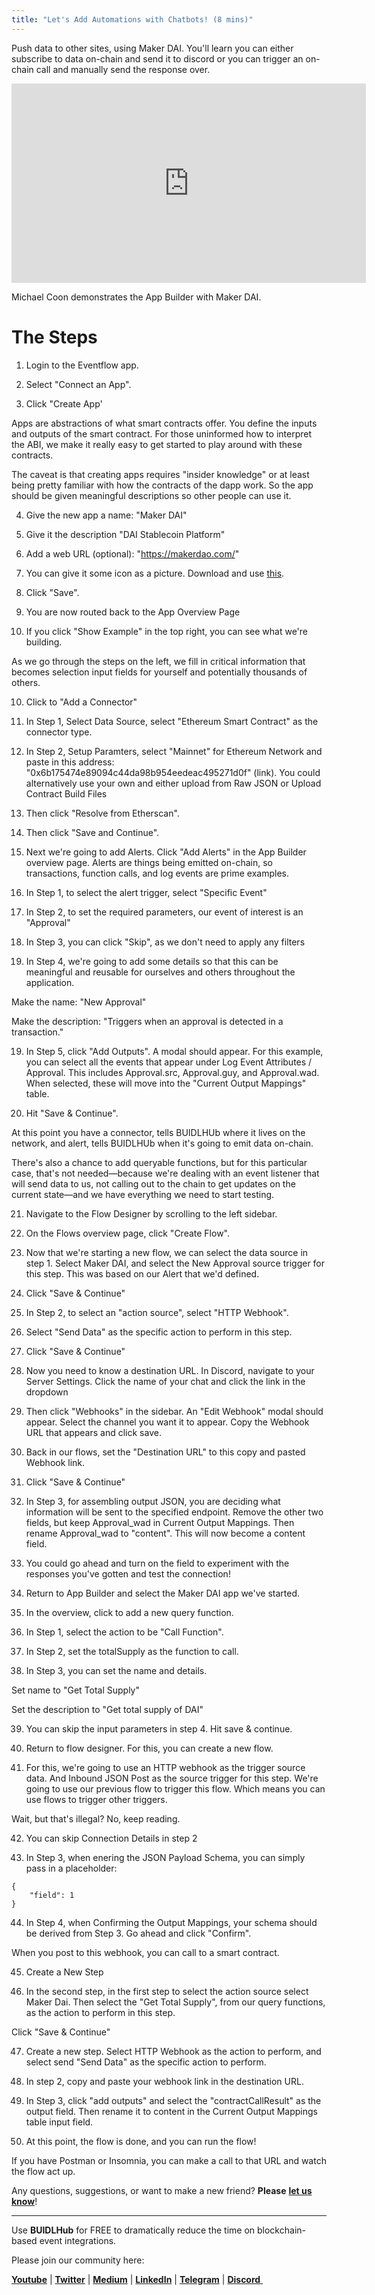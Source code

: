 ```yaml
---
title: "Let's Add Automations with Chatbots! (8 mins)"
---
```


Push data to other sites, using Maker DAI. You'll learn you can either subscribe to data on-chain and send it to discord or you can trigger an on-chain call and manually send the response over.

<iframe width="567" height="319" src="https://www.youtube.com/embed/nnTDgx3nZG0" frameborder="0" allow="accelerometer; autoplay; encrypted-media; gyroscope; picture-in-picture" allowfullscreen></iframe>

Michael Coon demonstrates the App Builder with Maker DAI.

# The Steps

1. Login to the Eventflow app.

2. Select "Connect an App".

3. Click "Create App'

Apps are abstractions of what smart contracts offer. You define the inputs and outputs of the smart contract. For those uninformed how to interpret the ABI, we make it really easy to get started to play around with these contracts.

The caveat is that creating apps requires "insider knowledge" or at least being pretty familiar with how the contracts of the dapp work. So the app should be given meaningful descriptions so other people can use it.

4. Give the new app a name: "Maker DAI"

5. Give it the description "DAI Stablecoin Platform"

6. Add a web URL (optional): "https://makerdao.com/"

7. You can give it some icon as a picture. Download and use [this](https://sfo2.digitaloceanspaces.com/engamb/wp-content/uploads/2019/10/09141745/NEW-dai-logo-e1570610882413.png).

8. Click "Save".

9. You are now routed back to the App Overview Page

10. If you click "Show Example" in the top right, you can see what we're building.

As we go through the steps on the left, we fill in critical information that becomes selection input fields for yourself and potentially thousands of others.

10. Click to "Add a Connector"

11. In Step 1, Select Data Source, select "Ethereum Smart Contract" as the connector type.

12. In Step 2, Setup Paramters, select "Mainnet" for Ethereum Network and paste in this address: "0x6b175474e89094c44da98b954eedeac495271d0f" (link). You could alternatively use your own and either upload from Raw JSON or Upload Contract Build Files

13. Then click "Resolve from Etherscan".

14. Then click "Save and Continue".

15. Next we're going to add Alerts. Click "Add Alerts" in the App Builder overview page.
    Alerts are things being emitted on-chain, so transactions, function calls, and log events are prime examples.

16. In Step 1, to select the alert trigger, select "Specific Event"
17. In Step 2, to set the required parameters, our event of interest is an "Approval"
18. In Step 3, you can click "Skip", as we don't need to apply any filters
19. In Step 4, we're going to add some details so that this can be meaningful and reusable for ourselves and others throughout the application.

Make the name: "New Approval"

Make the description: "Triggers when an approval is detected in a transaction."

19. In Step 5, click "Add Outputs". A modal should appear. For this example, you can select all the events that appear under Log Event Attributes / Approval. This includes Approval.src, Approval.guy, and Approval.wad. When selected, these will move into the "Current Output Mappings" table.

20. Hit "Save & Continue".

At this point you have a connector, tells BUIDLHUb where it lives on the network, and alert, tells BUIDLHUb when it's going to emit data on-chain.

There's also a chance to add queryable functions, but for this particular case, that's not needed—because we're dealing with an event listener that will send data to us, not calling out to the chain to get updates on the current state—and we have everything we need to start testing.

21. Navigate to the Flow Designer by scrolling to the left sidebar.

22. On the Flows overview page, click "Create Flow".

23. Now that we're starting a new flow, we can select the data source in step 1. Select Maker DAI, and select the New Approval source trigger for this step. This was based on our Alert that we'd defined.

24. Click "Save & Continue"

25. In Step 2, to select an "action source", select "HTTP Webhook".

26. Select "Send Data" as the specific action to perform in this step.

27. Click "Save & Continue"

28. Now you need to know a destination URL. In Discord, navigate to your Server Settings. Click the name of your chat and click the link in the dropdown

29. Then click "Webhooks" in the sidebar. An "Edit Webhook" modal should appear. Select the channel you want it to appear. Copy the Webhook URL that appears and click save.

30. Back in our flows, set the "Destination URL" to this copy and pasted Webhook link.

31. Click "Save & Continue"

32. In Step 3, for assembling output JSON, you are deciding what information will be sent to the specified endpoint. Remove the other two fields, but keep Approval_wad in Current Output Mappings. Then rename Approval_wad to "content". This will now become a content field.

33. You could go ahead and turn on the field to experiment with the responses you've gotten and test the connection!

34. Return to App Builder and select the Maker DAI app we've started.

35. In the overview, click to add a new query function.

36. In Step 1, select the action to be "Call Function".

37. In Step 2, set the totalSupply as the function to call.

38. In Step 3, you can set the name and details.

Set name to "Get Total Supply"

Set the description to "Get total supply of DAI"

39. You can skip the input parameters in step 4. Hit save & continue.

40. Return to flow designer. For this, you can create a new flow.

41. For this, we're going to use an HTTP webhook as the trigger source data. And Inbound JSON Post as the source trigger for this step.
    We're going to use our previous flow to trigger this flow. Which means you can use flows to trigger other triggers.

Wait, but that's illegal?
No, keep reading.

42. You can skip Connection Details in step 2

43. In Step 3, when enering the JSON Payload Schema, you can simply pass in a placeholder:

```
{
    "field": 1
}
```

44. In Step 4, when Confirming the Output Mappings, your schema should be derived from Step 3. Go ahead and click "Confirm".

When you post to this webhook, you can call to a smart contract.

45. Create a New Step

46. In the second step, in the first step to select the action source select Maker Dai. Then select the "Get Total Supply", from our query functions, as the action to perform in this step.

Click "Save & Continue"

47. Create a new step. Select HTTP Webhook as the action to perform, and select send "Send Data" as the specific action to perform.

48. In step 2, copy and paste your webhook link in the destination URL.

49. In Step 3, click "add outputs" and select the "contractCallResult" as the output field. Then rename it to content in the Current Output Mappings table input field.

50. At this point, the flow is done, and you can run the flow!

If you have Postman or Insomnia, you can make a call to that URL and watch the flow act up.

Any questions, suggestions, or want to make a new friend? **Please** [**let us know**](support@buidlhub.com)!

---

Use **BUIDLHub** for FREE to dramatically reduce the time on blockchain-based event integrations.

Please join our community here:

[**Youtube**](https://www.youtube.com/channel/UCBudqf1FNGwtOrPL8f99lCA/featured) | [**Twitter**](https://twittter.com/buidlhub) | [**Medium**](https://medium.com/buidlhub​) | [**LinkedIn**](https://www.linkedin.com/company/buidlhub/​) | [**Telegram**](https://t.me/buidlhub​) | [**Discord** ](https://discord.gg/fQtpeT2​)
​
